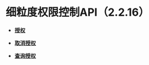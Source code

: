 # 细粒度权限控制API（2.2.16）<a name="ges_03_0213"></a>

-   **[授权](授权.md)**  

-   **[取消授权](取消授权.md)**  

-   **[查询授权](查询授权.md)**  


